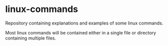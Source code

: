 # linux-commands
Repository containing explanations and examples of some linux commands.

Most linux commands will be contained either in a single file or directory containing multiple files.